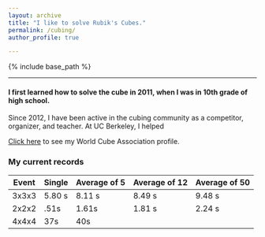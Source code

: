 ```yaml
---
layout: archive
title: "I like to solve Rubik's Cubes."
permalink: /cubing/
author_profile: true

---
```


{% include base_path %}

***
#### I first learned how to solve the cube in 2011, when I was in 10th grade of high school.
Since 2012, I have been active in the cubing community as a competitor, organizer, and teacher. At UC Berkeley, I helped 

[Click here](https://www.worldcubeassociation.org/persons/2012DANE01) to see my World Cube Association profile.

### My current records


| Event            | Single   | Average of 5    | Average of 12 | Average of 50 |
| ---------------------  | ------------- | ------------- | ------------- | ------------- |
| 3x3x3    | 5.80 s   | 8.11 s | 8.49 s | 9.48 s |
| 2x2x2  | .51s   |   1.61s            | 1.81 s | 2.24 s  |
| 4x4x4     | 37s   |   40s            | | |
